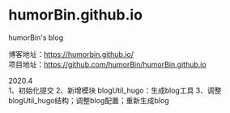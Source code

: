# humorBin.github.io
humorBin's blog

博客地址：https://humorbin.github.io/  
项目地址：https://github.com/humorBin/humorBin.github.io  

2020.4  
  1、初始化提交
  2、新增模块 blogUtil_hugo：生成blog工具
  3、调整 blogUtil_hugo结构；调整blog配置；重新生成blog
